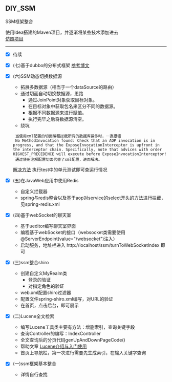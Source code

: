 ## DIY_SSM
SSM框架整合

使用Idea搭建的Maven项目，并逐渐将某些技术添加进去<br>
[仿照项目](https://github.com/crossoverJie/SSM)

***

* [x] 待续

* [x] (七)基于dubbo的分布式框架
  [参考博文](https://crossoverjie.top/2017/04/07/SSM11/)
* [x] (六)SSM动态切换数据源
  - 拓展多数据源（相当于一个dataSource的路由）
  - 通过切面自动切换数据源，思路
    - 通过JoinPoint对象获取目标对象。
    - 在目标对象中获取包名来区分不同的数据源。
    - 根据不同数据源来进行赋值。
    - 执行完毕之后将数据源清空。
  - 绕坑
  ```
   当使用xml配置的切面编程拦截所有的数据库操作时，一直报错
   No MethodInvocation found: Check that an AOP invocation is in progress, and that the ExposeInvocationInterceptor is upfront in the interceptor chain. Specifically, note that advices with order HIGHEST_PRECEDENCE will execute before ExposeInvocationInterceptor!
   通过使用注解配置切面代替了xml配置，进而解决。
  ```
  [解决方法](https://blog.csdn.net/qingrunhao/article/details/53102511)
  执行test中的单元测试即可查运行情况
* [x] (五)在JavaWeb应用中使用Redis
  - 自定义拦截器
  - spring与redis整合以及基于aop对service的select开头的方法进行拦截，见spring-redis.xml
* [x] (四)基于webSocket的聊天室
  - 基于ueditor编写聊天室界面
  - 编程基于webSocket的接口（websocket类需要使用@ServerEndpoint(value="/websocket")注入）
  - 启动服务，地址栏进入 http://localhost/ssm/turnToWebSocketIndex 即可
* [x] (三)ssm整合shiro
  - 创建自定义MyRealm类
    - 登录的验证 
    - 对指定角色的验证
  - web.xml配置shiro过滤器
  - 配置文件spring-shiro.xml编写，对URL的验证
  - 在首页，点击后台，即可展示
* [x] (二)Lucene全文检索<br>
  - 编写Lucene工具类主要有方法：增删索引，查询关键字段
  - 查询Controller的编写：IndexController
  - 全文查询后的分页代码genUpAndDownPageCode()
  - 帮助文章 [Lucene介绍与入门使用](https://www.cnblogs.com/xiaobai1226/p/7652093.html)
  - 首页上导航栏，第一次进行需要先生成索引，在输入关键字查询
* [x] (一)ssm框架基本整合
  - 详情自行查找